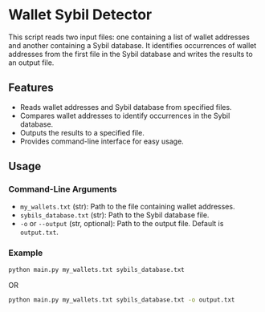 # Wallet Sybil Detector

This script reads two input files: one containing a list of wallet addresses and another containing a Sybil database. It identifies occurrences of wallet addresses from the first file in the Sybil database and writes the results to an output file.

## Features

- Reads wallet addresses and Sybil database from specified files.
- Compares wallet addresses to identify occurrences in the Sybil database.
- Outputs the results to a specified file.
- Provides command-line interface for easy usage.

## Usage

### Command-Line Arguments

- `my_wallets.txt` (str): Path to the file containing wallet addresses.
- `sybils_database.txt` (str): Path to the Sybil database file.
- `-o` or `--output` (str, optional): Path to the output file. Default is `output.txt`.

### Example

```bash
python main.py my_wallets.txt sybils_database.txt
```
OR
```bash
python main.py my_wallets.txt sybils_database.txt -o output.txt
```
